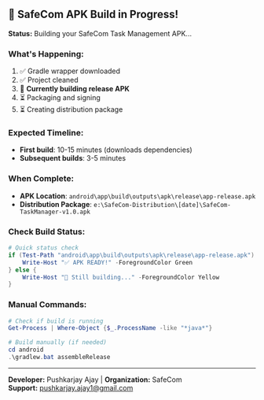 ## 🚀 SafeCom APK Build in Progress!

**Status:** Building your SafeCom Task Management APK...

### What's Happening:
1. ✅ Gradle wrapper downloaded
2. ✅ Project cleaned  
3. 🔄 **Currently building release APK**
4. ⏳ Packaging and signing
5. ⏳ Creating distribution package

### Expected Timeline:
- **First build**: 10-15 minutes (downloads dependencies)
- **Subsequent builds**: 3-5 minutes

### When Complete:
- **APK Location**: `android\app\build\outputs\apk\release\app-release.apk`
- **Distribution Package**: `e:\SafeCom-Distribution\[date]\SafeCom-TaskManager-v1.0.apk`

### Check Build Status:
```powershell
# Quick status check
if (Test-Path "android\app\build\outputs\apk\release\app-release.apk") { 
    Write-Host "✅ APK READY!" -ForegroundColor Green 
} else { 
    Write-Host "🔄 Still building..." -ForegroundColor Yellow 
}
```

### Manual Commands:
```powershell
# Check if build is running
Get-Process | Where-Object {$_.ProcessName -like "*java*"}

# Build manually (if needed)
cd android
.\gradlew.bat assembleRelease
```

---
**Developer:** Pushkarjay Ajay | **Organization:** SafeCom  
**Support:** pushkarjay.ajay1@gmail.com
